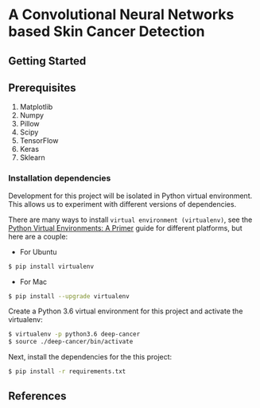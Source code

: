 # A Convolutional Neural Networks based Skin Cancer Detection

## Getting Started

## Prerequisites

1. Matplotlib
2. Numpy
3. Pillow
4. Scipy
5. TensorFlow
6. Keras
7. Sklearn

### Installation dependencies

Development for this project will be isolated in Python virtual environment. This allows us to experiment with different versions of dependencies.

There are many ways to install `virtual environment (virtualenv)`, see the [Python Virtual Environments: A Primer](https://realpython.com/python-virtual-environments-a-primer/) guide for different platforms, but here are a couple:

- For Ubuntu
```bash
$ pip install virtualenv
```

- For Mac
```bash
$ pip install --upgrade virtualenv
```

Create a Python 3.6 virtual environment for this project and activate the virtualenv:
```bash
$ virtualenv -p python3.6 deep-cancer
$ source ./deep-cancer/bin/activate
```

Next, install the dependencies for the this project:
```bash
$ pip install -r requirements.txt
```

## References
